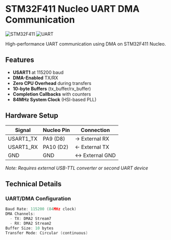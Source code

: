 # STM32F411 Nucleo UART DMA Communication

![STM32F411](https://img.shields.io/badge/STM32F411-Nucleo-blue) 
![UART](https://img.shields.io/badge/USART1-DMA_Mode-green)


High-performance UART communication using DMA on STM32F411 Nucleo.

## Features
- **USART1** at 115200 baud
- **DMA-Enabled** TX/RX
- **Zero CPU Overhead** during transfers
- **10-byte Buffers** (tx_buffer/rx_buffer)
- **Completion Callbacks** with counters
- **84MHz System Clock** (HSI-based PLL)

## Hardware Setup
| Signal | Nucleo Pin | Connection |
|--------|------------|------------|
| USART1_TX | PA9 (D8)  | → External RX |
| USART1_RX | PA10 (D2) | ← External TX |
| GND       | GND       | ↔ External GND |

*Note: Requires external USB-TTL converter or second UART device*

## Technical Details
### UART/DMA Configuration 
```c
Baud Rate: 115200 (84MHz clock)
DMA Channels:
  - TX: DMA2 Stream7
  - RX: DMA2 Stream2
Buffer Size: 10 bytes
Transfer Mode: Circular (continuous)
